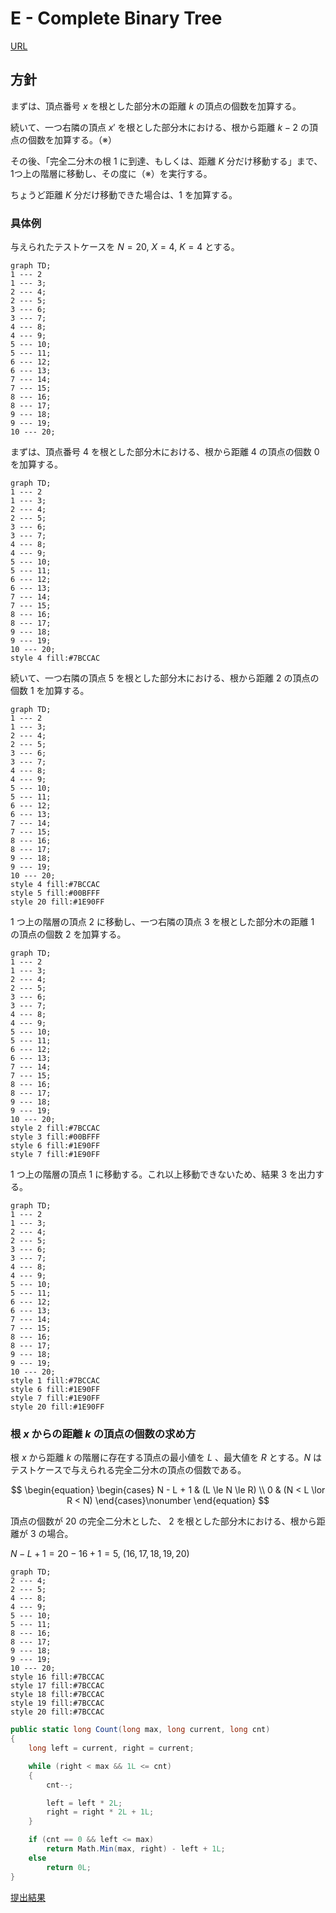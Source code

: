# E - Complete Binary Tree

[URL](https://atcoder.jp/contests/abc321/tasks/abc321_e)

## 方針

まずは、頂点番号 $x$ を根とした部分木の距離 $k$ の頂点の個数を加算する。

続いて、一つ右隣の頂点 $x'$ を根とした部分木における、根から距離 $k-2$ の頂点の個数を加算する。（※）

その後、「完全二分木の根 $1$ に到達、もしくは、距離 $K$ 分だけ移動する」まで、1つ上の階層に移動し、その度に（※）を実行する。

ちょうど距離 $K$ 分だけ移動できた場合は、$1$ を加算する。

### 具体例

与えられたテストケースを $N=20, \ X=4, \ K=4$ とする。

```mermaid
graph TD;
1 --- 2
1 --- 3;
2 --- 4;
2 --- 5;
3 --- 6;
3 --- 7;
4 --- 8;
4 --- 9;
5 --- 10;
5 --- 11;
6 --- 12;
6 --- 13;
7 --- 14;
7 --- 15;
8 --- 16;
8 --- 17;
9 --- 18;
9 --- 19;
10 --- 20;
```

まずは、頂点番号 $4$ を根とした部分木における、根から距離 $4$ の頂点の個数 $0$ を加算する。

```mermaid
graph TD;
1 --- 2
1 --- 3;
2 --- 4;
2 --- 5;
3 --- 6;
3 --- 7;
4 --- 8;
4 --- 9;
5 --- 10;
5 --- 11;
6 --- 12;
6 --- 13;
7 --- 14;
7 --- 15;
8 --- 16;
8 --- 17;
9 --- 18;
9 --- 19;
10 --- 20;
style 4 fill:#7BCCAC
```

続いて、一つ右隣の頂点 $5$ を根とした部分木における、根から距離 $2$ の頂点の個数 $1$ を加算する。

```mermaid
graph TD;
1 --- 2
1 --- 3;
2 --- 4;
2 --- 5;
3 --- 6;
3 --- 7;
4 --- 8;
4 --- 9;
5 --- 10;
5 --- 11;
6 --- 12;
6 --- 13;
7 --- 14;
7 --- 15;
8 --- 16;
8 --- 17;
9 --- 18;
9 --- 19;
10 --- 20;
style 4 fill:#7BCCAC
style 5 fill:#00BFFF
style 20 fill:#1E90FF
```

$1$ つ上の階層の頂点 $2$ に移動し、一つ右隣の頂点 $3$ を根とした部分木の距離 $1$ の頂点の個数 $2$ を加算する。

```mermaid
graph TD;
1 --- 2
1 --- 3;
2 --- 4;
2 --- 5;
3 --- 6;
3 --- 7;
4 --- 8;
4 --- 9;
5 --- 10;
5 --- 11;
6 --- 12;
6 --- 13;
7 --- 14;
7 --- 15;
8 --- 16;
8 --- 17;
9 --- 18;
9 --- 19;
10 --- 20;
style 2 fill:#7BCCAC
style 3 fill:#00BFFF
style 6 fill:#1E90FF
style 7 fill:#1E90FF
```

$1$ つ上の階層の頂点 $1$ に移動する。これ以上移動できないため、結果 $3$ を出力する。

```mermaid
graph TD;
1 --- 2
1 --- 3;
2 --- 4;
2 --- 5;
3 --- 6;
3 --- 7;
4 --- 8;
4 --- 9;
5 --- 10;
5 --- 11;
6 --- 12;
6 --- 13;
7 --- 14;
7 --- 15;
8 --- 16;
8 --- 17;
9 --- 18;
9 --- 19;
10 --- 20;
style 1 fill:#7BCCAC
style 6 fill:#1E90FF
style 7 fill:#1E90FF
style 20 fill:#1E90FF
```

### 根 $x$ からの距離 $k$ の頂点の個数の求め方

根 $x$ から距離 $k$ の階層に存在する頂点の最小値を $L$ 、最大値を $R$ とする。$N$ はテストケースで与えられる完全二分木の頂点の個数である。

$$
\begin{equation}
\begin{cases}
N - L + 1 & (L \le N \le R) \\
0 & (N < L \lor R < N)
\end{cases}\nonumber
\end{equation}
$$

頂点の個数が $20$ の完全二分木とした、 $2$ を根とした部分木における、根から距離が $3$ の場合。

$N - L + 1 = 20 - 16 + 1 = 5, \ (16,17,18,19,20)$

```mermaid
graph TD;
2 --- 4;
2 --- 5;
4 --- 8;
4 --- 9;
5 --- 10;
5 --- 11;
8 --- 16;
8 --- 17;
9 --- 18;
9 --- 19;
10 --- 20;
style 16 fill:#7BCCAC
style 17 fill:#7BCCAC
style 18 fill:#7BCCAC
style 19 fill:#7BCCAC
style 20 fill:#7BCCAC
```

```csharp title="C#"
public static long Count(long max, long current, long cnt)
{
    long left = current, right = current;

    while (right < max && 1L <= cnt)
    {
        cnt--;

        left = left * 2L;
        right = right * 2L + 1L;
    }

    if (cnt == 0 && left <= max)
        return Math.Min(max, right) - left + 1L;
    else
        return 0L;
}
```

[提出結果](https://atcoder.jp/contests/abc321/submissions/53017895)
